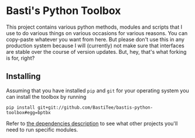 # Basti's Python Toolbox

This project contains various python methods, modules and scripts that I use to do various things on various occasions for various reasons. You can copy-paste whatever you want from here. But please don't use this in any production system because I will (currently) not make sure that interfaces are stable over the course of version updates. But, hey, that's what forking is for, right? 

## Installing

Assuming that you have installed `pip` and `git` for your operating system you can install the toolbox by running

    pip install git+git://github.com/BastiTee/bastis-python-toolbox#egg=bptbx

Refer to [the dependencies description](DEPENDS) to see what other projects you'll need to run specific modules. 
